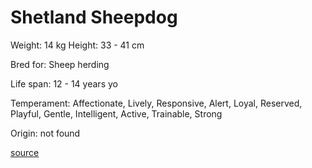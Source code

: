 # Shetland Sheepdog

Weight: 14 kg
Height: 33 - 41 cm

Bred for: Sheep herding

Life span: 12 - 14 years yo

Temperament: Affectionate, Lively, Responsive, Alert, Loyal, Reserved, Playful, Gentle, Intelligent, Active, Trainable, Strong

Origin: not found

[source](https://api.thedogapi.com/v1/breeds/221)
